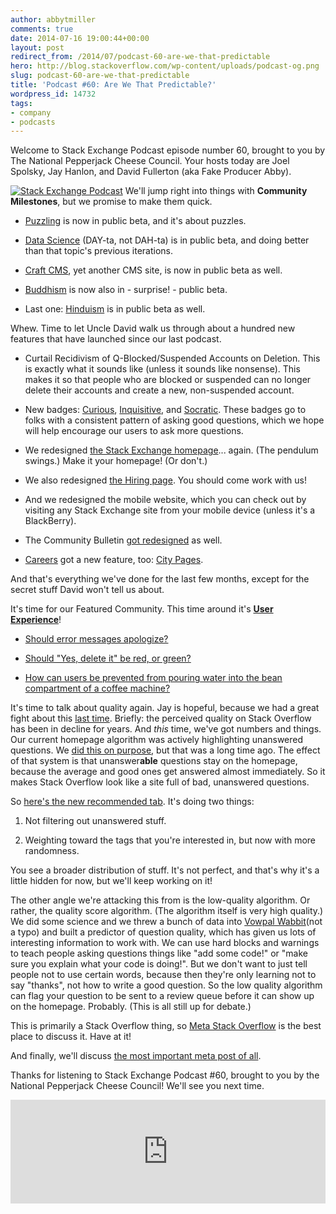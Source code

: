 ```yaml
---
author: abbytmiller
comments: true
date: 2014-07-16 19:00:44+00:00
layout: post
redirect_from: /2014/07/podcast-60-are-we-that-predictable
hero: http://blog.stackoverflow.com/wp-content/uploads/podcast-og.png
slug: podcast-60-are-we-that-predictable
title: 'Podcast #60: Are We That Predictable?'
wordpress_id: 14732
tags:
- company
- podcasts
---
```


Welcome to Stack Exchange Podcast episode number 60, brought to you by The National Pepperjack Cheese Council. Your hosts today are Joel Spolsky, Jay Hanlon, and David Fullerton (aka Fake Producer Abby).

[![Stack Exchange Podcast](http://blog.stackoverflow.com/wp-content/uploads/podcast-og.png)](http://blog.stackoverflow.com/2014/07/podcast-60-are-we-that-predictable/podcast-og/)
We'll jump right into things with **Community Milestones**, but we promise to make them quick.



	
  * [Puzzling](http://puzzling.stackexchange.com/) is now in public beta, and it's about puzzles.

	
  * [Data Science](http://datascience.stackexchange.com/) (DAY-ta, not DAH-ta) is in public beta, and doing better than that topic's previous iterations.

	
  * [Craft CMS](http://craftcms.stackexchange.com/), yet another CMS site, is now in public beta as well.

	
  * [Buddhism](http://buddhism.stackexchange.com/) is now also in - surprise! - public beta.

	
  * Last one: [Hinduism](http://hinduism.stackexchange.com/) is in public beta as well.


Whew. Time to let Uncle David walk us through about a hundred new features that have launched since our last podcast.

	
  * Curtail Recidivism of Q-Blocked/Suspended Accounts on Deletion. This is exactly what it sounds like (unless it sounds like nonsense). This makes it so that people who are blocked or suspended can no longer delete their accounts and create a new, non-suspended account.

	
  * New badges: [Curious](http://meta.stackexchange.com/help/badges/242/curious), [Inquisitive](http://meta.stackexchange.com/help/badges/243/inquisitive), and [Socratic](http://meta.stackexchange.com/help/badges/244/socratic). These badges go to folks with a consistent pattern of asking good questions, which we hope will help encourage our users to ask more questions.

	
  * We redesigned [the Stack Exchange homepage](http://stackexchange.com/)... again. (The pendulum swings.) Make it your homepage! (Or don't.)

	
  * We also redesigned [the Hiring page](http://stackexchange.com/work-here). You should come work with us!

	
  * And we redesigned the mobile website, which you can check out by visiting any Stack Exchange site from your mobile device (unless it's a BlackBerry).

	
  * The Community Bulletin [got redesigned](http://meta.stackexchange.com/questions/234453/redesigned-community-bulletin) as well.

	
  * [Careers](http://careers.stackoverflow.com/) got a new feature, too: [City Pages](http://careers.stackoverflow.com/explore).


And that's everything we've done for the last few months, except for the secret stuff David won't tell us about.

It's time for our Featured Community. This time around it's [**User Experience**](http://ux.stackexchange.com/)!



	
  * [Should error messages apologize?](http://ux.stackexchange.com/questions/31359/should-error-messages-apologize)

	
  * [Should "Yes, delete it" be red, or green?](http://ux.stackexchange.com/questions/49991/should-yes-delete-it-be-red-or-green)

	
  * [How can users be prevented from pouring water into the bean compartment of a coffee machine?](http://ux.stackexchange.com/questions/34126/how-can-users-be-prevented-from-pouring-water-into-the-bean-compartment-of-a-cof)


It's time to talk about quality again. Jay is hopeful, because we had a great fight about this [last time](http://blog.stackoverflow.com/2014/05/podcast-59-hes-one-of-those-science-ists/). Briefly: the perceived quality on Stack Overflow has been in decline for years. And _this_ time, we've got numbers and things. Our current homepage algorithm was actively highlighting unanswered questions. We [did this on purpose](http://blog.stackoverflow.com/2010/11/stack-overflow-homepage-changes/), but that was a long time ago. The effect of that system is that unanswer**able** questions stay on the homepage, because the average and good ones get answered almost immediately. So it makes Stack Overflow look like a site full of bad, unanswered questions.

So [here's the new recommended tab](http://stackoverflow.com/?tab=recommended). It's doing two things:



	
  1. Not filtering out unanswered stuff.

	
  2. Weighting toward the tags that you're interested in, but now with more randomness.


You see a broader distribution of stuff. It's not perfect, and that's why it's a little hidden for now, but we'll keep working on it!

The other angle we're attacking this from is the low-quality algorithm. Or rather, the quality score algorithm. (The algorithm itself is very high quality.) We did some science and we threw a bunch of data into [Vowpal Wabbit](https://en.wikipedia.org/wiki/Vowpal_Wabbit)(not a typo) and built a predictor of question quality, which has given us lots of interesting information to work with. We can use hard blocks and warnings to teach people asking questions things like "add some code!" or "make sure you explain what your code is doing!". But we don't want to just tell people not to use certain words, because then they're only learning not to say "thanks", not how to write a good question. So the low quality algorithm can flag your question to be sent to a review queue before it can show up on the homepage. Probably. (This is all still up for debate.)

This is primarily a Stack Overflow thing, so [Meta Stack Overflow](http://meta.stackoverflow.com/) is the best place to discuss it. Have at it!

And finally, we'll discuss [the most important meta post of all](http://meta.stackoverflow.com/questions/261505/is-it-true-that-if-someone-reaches-200k-reputation-he-she-gets-a-painting-with-a).

Thanks for listening to Stack Exchange Podcast #60, brought to you by the National Pepperjack Cheese Council! We'll see you next time.



<p><iframe src="https://w.soundcloud.com/player/?url=https%3A//api.soundcloud.com/tracks/158893545&amp;color=ff5500&amp;auto_play=false&amp;hide_related=false&amp;show_comments=true&amp;show_user=true&amp;show_reposts=false" width="100%" height="166" frameborder="no" scrolling="no"></iframe></p>
